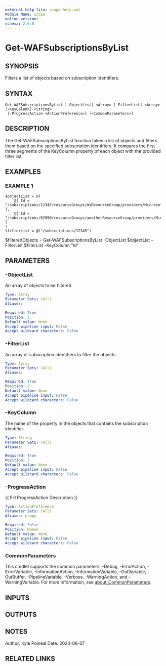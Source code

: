 ```yaml
---
external help file: scope-help.xml
Module Name: scope
online version:
schema: 2.0.0
---
```


# Get-WAFSubscriptionsByList

## SYNOPSIS
Filters a list of objects based on subscription identifiers.

## SYNTAX

```
Get-WAFSubscriptionsByList [-ObjectList] <Array> [-FilterList] <Array> [-KeyColumn] <String>
 [-ProgressAction <ActionPreference>] [<CommonParameters>]
```

## DESCRIPTION
The Get-WAFSubscriptionsByList function takes a list of objects and filters them based on the specified subscription identifiers.
It compares the first three segments of the KeyColumn property of each object with the provided filter list.

## EXAMPLES

### EXAMPLE 1
```
$objectList = @(
    @{ Id = "/subscriptions/12345/resourceGroups/myResourceGroup/providers/Microsoft.Compute/virtualMachines/myVM" },
    @{ Id = "/subscriptions/67890/resourceGroups/anotherResourceGroup/providers/Microsoft.Compute/virtualMachines/anotherVM" }
)
$filterList = @("/subscriptions/12345")
```

$filteredObjects = Get-WAFSubscriptionsByList -ObjectList $objectList -FilterList $filterList -KeyColumn "Id"

## PARAMETERS

### -ObjectList
An array of objects to be filtered.

```yaml
Type: Array
Parameter Sets: (All)
Aliases:

Required: True
Position: 1
Default value: None
Accept pipeline input: False
Accept wildcard characters: False
```

### -FilterList
An array of subscription identifiers to filter the objects.

```yaml
Type: Array
Parameter Sets: (All)
Aliases:

Required: True
Position: 2
Default value: None
Accept pipeline input: False
Accept wildcard characters: False
```

### -KeyColumn
The name of the property in the objects that contains the subscription identifier.

```yaml
Type: String
Parameter Sets: (All)
Aliases:

Required: True
Position: 3
Default value: None
Accept pipeline input: False
Accept wildcard characters: False
```

### -ProgressAction
{{ Fill ProgressAction Description }}

```yaml
Type: ActionPreference
Parameter Sets: (All)
Aliases: proga

Required: False
Position: Named
Default value: None
Accept pipeline input: False
Accept wildcard characters: False
```

### CommonParameters
This cmdlet supports the common parameters: -Debug, -ErrorAction, -ErrorVariable, -InformationAction, -InformationVariable, -OutVariable, -OutBuffer, -PipelineVariable, -Verbose, -WarningAction, and -WarningVariable. For more information, see [about_CommonParameters](http://go.microsoft.com/fwlink/?LinkID=113216).

## INPUTS

## OUTPUTS

## NOTES
Author: Kyle Poineal
Date: 2024-08-07

## RELATED LINKS
